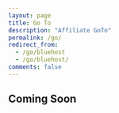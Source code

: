 ```yaml
---
layout: page
title: Go To
description: "Affiliate GoTo"
permalink: /go/
redirect_from:
  - /go/bluehost
  - /go/bluehost/
comments: false
---
```





## Coming Soon


<script language=’javascript’>

// @package SYSA.JS
// @author shoaiyb sysa
// @license SYSA License

//<![CDATA[
var key = window.location.href.split(“go/”)[1].replace(“/”,””)
var urls={
‘fb’:’https://www.facebook.com/realshoaiyb’,
‘ig’:’https://www.instagram.com/sysa_shoaiyb’,
‘twitter’:”https://twitter.com/shoaiybsysa”,
‘gh’:”https://github.com/shoaiyb”,
}
if(key){
if(urls[key]){
window.location.href=urls[key]
}else{
document.write(“‘”+key+”‘ not found :(“);
}
}
//]]>
</script>
